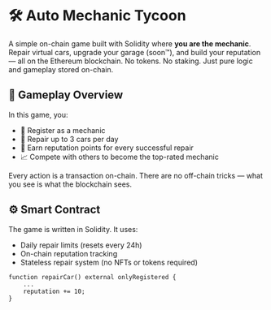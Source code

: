 # 🛠️ Auto Mechanic Tycoon        
       
A simple on-chain game built with Solidity where **you are the mechanic**. Repair virtual cars, upgrade your garage (soon™), and build your reputation — all on the Ethereum blockchain. No tokens. No staking. Just pure logic and gameplay stored on-chain.   
      
## 🚗 Gameplay Overview       
           
In this game, you:   
    
- 🔧 Register as a mechanic      
- 🧰 Repair up to 3 cars per day     
- 🌟 Earn reputation points for every successful repair   
- 📈 Compete with others to become the top-rated mechanic     
      
Every action is a transaction on-chain. There are no off-chain tricks — what you see is what the blockchain sees.   
    
## ⚙️ Smart Contract   
   
The game is written in Solidity. It uses:   
- Daily repair limits (resets every 24h)   
- On-chain reputation tracking    
- Stateless repair system (no NFTs or tokens required)   
    
```solidity     
function repairCar() external onlyRegistered {  
    ...   
    reputation += 10;   
} 
